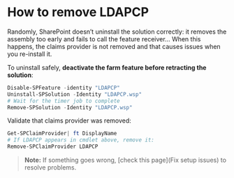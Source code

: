# How to remove LDAPCP
Randomly, SharePoint doesn’t uninstall the solution correctly: it removes the assembly too early and fails to call the feature receiver... When this happens, the claims provider is not removed and that causes issues when you re-install it.

To uninstall safely, **deactivate the farm feature before retracting the solution**:
```powershell
Disable-SPFeature -identity "LDAPCP"
Uninstall-SPSolution -Identity "LDAPCP.wsp"
# Wait for the timer job to complete
Remove-SPSolution -Identity "LDAPCP.wsp"
```
Validate that claims provider was removed:
```powershell
Get-SPClaimProvider| ft DisplayName
# If LDAPCP appears in cmdlet above, remove it:
Remove-SPClaimProvider LDAPCP
```

> **Note:** If something goes wrong, [check this page](Fix setup issues) to resolve problems.
